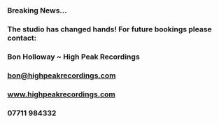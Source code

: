 ### Breaking News...

### The studio has changed hands! For future bookings please contact:
    
### Bon Holloway ~ High Peak Recordings

### bon@highpeakrecordings.com

### www.highpeakrecordings.com

### 07711 984332

